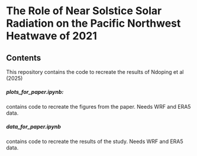 # The Role of Near Solstice Solar Radiation on the Pacific Northwest Heatwave of 2021
## Contents
This repository contains the code to recreate the results of Ndoping et al (2025)
##### plots_for_paper.ipynb: 
contains code to recreate the figures from the paper. Needs WRF and ERA5 data.
##### data_for_paper.ipynb
contains code to recreate the results of the study. Needs WRF and ERA5 data.
